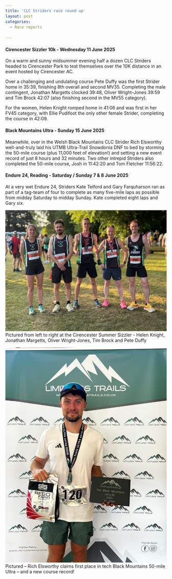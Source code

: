 ```yaml
---
title: 'CLC Striders race round up'
layout: post
categories:
  - Race reports

---
```


#### Cirencester Sizzler 10k - Wednesday 11 June 2025

On a warm and sunny midsummer evening half a dozen CLC Striders headed to Cirencester Park to test themselves over the 10K distance in an event hosted by Cirencester AC.

Over a challenging and undulating course Pete Duffy was the first Strider home in 35:39, finishing 8th overall and second MV35. Completing the male contingent, Jonathan Margetts clocked 39:48, Oliver Wright-Jones 39:59 and Tim Brock 42:07 (also finishing second in the MV55 category).

For the women, Helen Knight romped home in 41:06 and was first in her FV45 category, with Ellie Pudifoot the only other female Strider, completing the course in 42:09.

#### Black Mountains Ultra - Sunday 15 June 2025

Meanwhile, over in the Welsh Black Mountains CLC Strider Rich Elsworthy well-and-truly laid his UTMB Ultra-Trail Snowdonia DNF to bed by storming the 50-mile course (plus 11,000 feet of elevation!) and setting a new event record of just 8 hours and 32 minutes. Two other intrepid Striders also completed the 50-mile course, Josh in 11:42:20 and Tom Fletcher 11:56:22.

#### Endure 24, Reading - Saturday / Sunday 7 & 8 June 2025

At a very wet Endure 24, Striders Kate Telford and Gary Farquharson ran as part of a tag-team of four to complete as many five-mile laps as possible from midday Saturday to midday Sunday. Kate completed eight laps and Gary six.

![Cirencester Sizzler](/images/2025/06/2025-06-16-Cirencester-Sizzler.jpg "Cirencester Sizzler")
Pictured from left to right at the Cirencester Summer Sizzler - Helen Knight, Jonathan Margetts, Oliver Wright-Jones, Tim Brock and Pete Duffy

![Black mountains ultra](/images/2025/06/2025-06-16-Black-mountains-ultra.jpg "Black mountains ultra")
Pictured – Rich Elsworthy claims first place in tech Black Mountains 50-mile Ultra – and a new course record!




